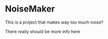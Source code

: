 # NoiseMaker
This is a project that makes way too much noise? 

There really should be more info here 	
